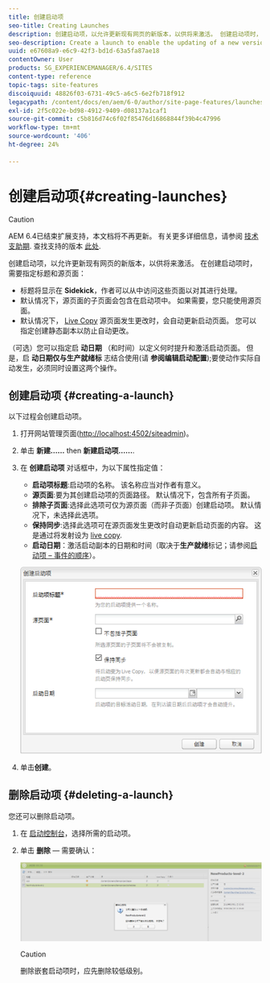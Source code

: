 ```yaml
---
title: 创建启动项
seo-title: Creating Launches
description: 创建启动项，以允许更新现有网页的新版本，以供将来激活。 创建启动项时，需要指定标题和源页面。
seo-description: Create a launch to enable the updating of a new version of existing web pages for future activation. When you create a Launch, you specify a title and the source page.
uuid: e67608a9-e6c9-42f3-bd1d-63a5fa87ae18
contentOwner: User
products: SG_EXPERIENCEMANAGER/6.4/SITES
content-type: reference
topic-tags: site-features
discoiquuid: 48826f03-6731-49c5-a6c5-6e2fb718f912
legacypath: /content/docs/en/aem/6-0/author/site-page-features/launches
exl-id: 2f5c022e-bd98-4912-9409-d08137a1caf1
source-git-commit: c5b816d74c6f02f85476d16868844f39b4c47996
workflow-type: tm+mt
source-wordcount: '406'
ht-degree: 24%

---
```


# 创建启动项{#creating-launches}

>[!CAUTION]
>
>AEM 6.4已结束扩展支持，本文档将不再更新。 有关更多详细信息，请参阅 [技术支助期](https://helpx.adobe.com/cn/support/programs/eol-matrix.html). 查找支持的版本 [此处](https://experienceleague.adobe.com/docs/).

创建启动项，以允许更新现有网页的新版本，以供将来激活。 在创建启动项时，需要指定标题和源页面：

* 标题将显示在 **Sidekick**，作者可以从中访问这些页面以对其进行处理。
* 默认情况下，源页面的子页面会包含在启动项中。 如果需要，您只能使用源页面。
* 默认情况下， [Live Copy](/help/sites-administering/msm.md) 源页面发生更改时，会自动更新启动页面。 您可以指定创建静态副本以防止自动更改。

（可选）您可以指定启 **动日期** （和时间）以定义何时提升和激活启动页面。 但是，启 **动日期仅与生产就绪标** 志结合使用(请 **参阅编辑启动配置**[](/help/sites-classic-ui-authoring/classic-launches-editing.md#editing-a-launch-configuration));要使动作实际自动发生，必须同时设置这两个操作。

## 创建启动项 {#creating-a-launch}

以下过程会创建启动项。

1. 打开网站管理页面([http://localhost:4502/siteadmin](http://localhost:4502/siteadmin))。
1. 单击 **新建……** then **新建启动项……**.
1. 在 **创建启动项** 对话框中，为以下属性指定值：

   * **启动项标题**:启动项的名称。 该名称应当对作者有意义。
   * **源页面**:要为其创建启动项的页面路径。 默认情况下，包含所有子页面。
   * **排除子页面**:选择此选项可仅为源页面（而非子页面）创建启动项。 默认情况下，未选择此选项。
   * **保持同步**:选择此选项可在源页面发生更改时自动更新启动页面的内容。 这是通过将发射设为 [live copy](/help/sites-administering/msm.md).
   * **启动日期**：激活启动副本的日期和时间（取决于&#x200B;**生产就绪**&#x200B;标记；请参阅[启动项 – 事件的顺序](/help/sites-authoring/launches.md#launches-the-order-of-events)）。

   ![chlimage_1-99](assets/chlimage_1-99.png)

1. 单击&#x200B;**创建**。

## 删除启动项 {#deleting-a-launch}

您还可以删除启动项。

1. 在 [启动控制台](/help/sites-classic-ui-authoring/classic-launches.md)，选择所需的启动项。
1. 单击 **删除**  — 需要确认：

   ![chlimage_1-100](assets/chlimage_1-100.png)

   >[!CAUTION]
   >
   >删除嵌套启动项时，应先删除较低级别。
